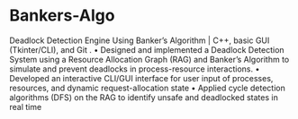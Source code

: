 # Bankers-Algo
Deadlock Detection Engine Using Banker’s Algorithm | C++, basic GUI (Tkinter/CLI), and Git .
• Designed and implemented a Deadlock Detection System using a Resource Allocation Graph (RAG) and
Banker’s Algorithm to simulate and prevent deadlocks in process-resource interactions.
• Developed an interactive CLI/GUI interface for user input of processes, resources, and dynamic
request-allocation state
• Applied cycle detection algorithms (DFS) on the RAG to identify unsafe and deadlocked states in real time
